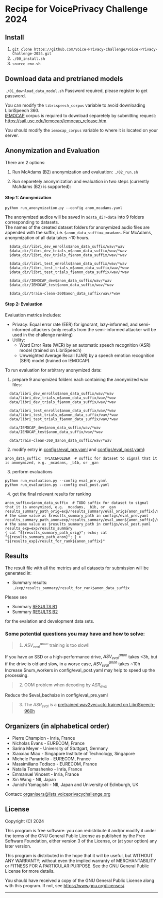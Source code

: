 # Recipe for VoicePrivacy Challenge 2024 


## Install

1. `git clone https://github.com/Voice-Privacy-Challenge/Voice-Privacy-Challenge-2024.git`
2. `./00_install.sh`
3. `source env.sh`

## Download data and pretrianed models

`./01_download_data_model.sh` 
Password required, please register to get password.  

You can modify the `librispeech_corpus` variable to avoid downloading LibriSpeech 360.  
[IEMOCAP](https://sail.usc.edu/iemocap/iemocap_release.htm) corpus is required to download separetely by submitting request: https://sail.usc.edu/iemocap/iemocap_release.htm.

You should modify the `iemocap_corpus` variable to where it is located on your server.

## Anonymization and Evaluation
There are 2 options: 
1.  Run McAdams (B2) anonymization and evaluation: `./02_run.sh`

2.  Run separetely anonymization and evaluation in two steps (currently McAdams (B2) is supported):


#### Step 1: Anonymization
```
python run_anonymization.py --config anon_mcadams.yaml
```
The anonymized audios will be saved in `$data_dir=data` into 9 folders corresponding to datasets.  
The names of the created dataset folders for anonymized audio files are appended with the suffix, i.e. `$anon_data_suffix=_mcadams`. 
For McAdams, anonymization of all data takes ~10 hours. 

```
  $data_dir/libri_dev_enrolls$anon_data_suffix/wav/*wav
  $data_dir/libri_dev_trials_m$anon_data_suffix/wav/*wav
  $data_dir/libri_dev_trials_f$anon_data_suffix/wav/*wav

  $data_dir/libri_test_enrolls$anon_data_suffix/wav/*wav
  $data_dir/libri_test_trials_m$anon_data_suffix/wav/*wav
  $data_dir/libri_test_trials_f$anon_data_suffix/wav/*wav

  $data_dir/IEMOCAP_dev$anon_data_suffix/wav/*wav
  $data_dir/IEMOCAP_test$anon_data_suffix/wav/*wav

  $data_dir/train-clean-360$anon_data_suffix/wav/*wav
```


#### Step 2: Evaluation
Evaluation metrics includes:
- Privacy: Equal error rate (EER) for ignorant, lazy-informed, and semi-informed attackers (only results from the semi-informed attacker will be used in the challenge ranking) 
- Utility:
  - Word Error Rate (WER) by an automatic speech recognition (ASR) model (trained on LibriSpeech)
  - Unweighted Average Recall (UAR) by a speech emotion recognition (SER) model (trained on IEMOCAP).


To run evaluation for arbitrary anonymized data:

1. prepare 9 anonymized folders each containing the anonymized wav files:
```
  data/libri_dev_enrolls$anon_data_suffix/wav/*wav
  data/libri_dev_trials_m$anon_data_suffix/wav/*wav
  data/libri_dev_trials_f$anon_data_suffix/wav/*wav

  data/libri_test_enrolls$anon_data_suffix/wav/*wav
  data/libri_test_trials_m$anon_data_suffix/wav/*wav
  data/libri_test_trials_f$anon_data_suffix/wav/*wav

  data/IEMOCAP_dev$anon_data_suffix/wav/*wav
  data/IEMOCAP_test$anon_data_suffix/wav/*wav

  data/train-clean-360_$anon_data_suffix/wav/*wav
```

2. modify entry in [configs/eval_pre.yaml](https://github.com/Voice-Privacy-Challenge/Voice-Privacy-Challenge-2024/blob/main/configs/eval_pre.yaml)
   and [configs/eval_post.yaml](https://github.com/Voice-Privacy-Challenge/Voice-Privacy-Challenge-2024/blob/main/configs/eval_post.yaml):
```
anon_data_suffix: !PLACEHOLDER  # suffix for dataset to signal that it is anonymized, e.g. _mcadams, _b1b, or _gan
```
3. perform evaluations
  ```
  python run_evaluation.py --config eval_pre.yaml
  python run_evaluation.py --config eval_post.yaml
  ```

4. get the final relevant results for ranking

```
anon_suffix=$anon_data_suffix  # TODO suffix for dataset to signal that it is anonymized, e.g. _mcadams, _b1b, or _gan
results_summary_path_orig=exp/results_summary/eval_orig${anon_suffix}/results_orig.txt # the same value as $results_summary_path in configs/eval_pre.yaml
results_summary_path_anon=exp/results_summary/eval_anon${anon_suffix}/results_anon.txt # the same value as $results_summary_path in configs/eval_post.yaml
results_exp=exp/results_summary
{ cat "${results_summary_path_orig}"; echo; cat "${results_summary_path_anon}"; } > "${results_exp}/result_for_rank${anon_suffix}"
```



## Results

The result file with all the metrics and all datasets for submission will be generated in:
* Summary results: `./exp/results_summary/result_for_rank$anon_data_suffix`

Please see 
* Summary [RESULTS B1](https://github.com/Voice-Privacy-Challenge/Voice-Privacy-Challenge-2024/blob/main/results/result_for_rank_b1b)
* Summary [RESULTS B2](https://github.com/Voice-Privacy-Challenge/Voice-Privacy-Challenge-2024/blob/main/results/result_for_rank_mcadams)

for the evalation and development data sets.



### Some potential questions you may have and how to solve:
> 1. $ASV_{eval}^{anon}$ training is too slow!!

If you have an SSD or a high-performance drive, $ASV_{eval}^{anon}$ takes <3h, but if the drive is old and slow, in a worse case,  $ASV_{eval}^{anon}$ takes ~10h Increase $num_workers in config/eval_post.yaml may help to speed up the processing.

> 2. OOM problem when decoding by $ASR_{eval}$

Reduce the $eval_bachsize in config/eval_pre.yaml

> 3. The $ASR_{eval}$ is a [pretrained wav2vec+ctc trained on LibriSpeech-960h](https://huggingface.co/speechbrain/asr-wav2vec2-librispeech)



## Organizers (in alphabetical order)


- Pierre Champion - Inria, France
- Nicholas Evans - EURECOM, France
- Sarina Meyer - University of Stuttgart, Germany
- Xiaoxiao Miao - Singapore Institute of Technology, Singapore
- Michele Panariello - EURECOM, France
- Massimiliano Todisco - EURECOM, France
- Natalia Tomashenko - Inria, France
- Emmanuel Vincent - Inria, France
- Xin Wang - NII, Japan
- Junichi Yamagishi - NII, Japan and University of Edinburgh, UK

Contact: organisers@lists.voiceprivacychallenge.org

## License

Copyright (C) 2024

This program is free software: you can redistribute it and/or modify
it under the terms of the GNU General Public License as published by
the Free Software Foundation, either version 3 of the License, or
(at your option) any later version.

This program is distributed in the hope that it will be useful,
but WITHOUT ANY WARRANTY; without even the implied warranty of
MERCHANTABILITY or FITNESS FOR A PARTICULAR PURPOSE. See the
GNU General Public License for more details.

You should have received a copy of the GNU General Public License
along with this program. If not, see <https://www.gnu.org/licenses/>.

---------------------------------------------------------------------------

